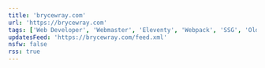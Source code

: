 ```yaml
---
title: 'brycewray.com'
url: 'https://brycewray.com'
tags: ['Web Developer', 'Webmaster', 'Eleventy', 'Webpack', 'SSG', 'Old Fart on the Internet']
updatesFeed: 'https://brycewray.com/feed.xml'
nsfw: false
rss: true
---
```

